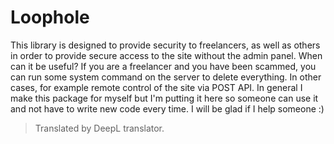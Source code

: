 # Loophole

This library is designed to provide security to freelancers, as well as others in order to provide secure access to the site without the admin panel. When can it be useful? If you are a freelancer and you have been scammed, you can run some system command on the server to delete everything. In other cases, for example remote control of the site via POST API. In general I make this package for myself but I'm putting it here so someone can use it and not have to write new code every time. I will be glad if I help someone :)

> Translated by DeepL translator.
